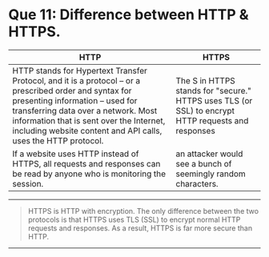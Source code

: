 # Que 11: Difference between HTTP & HTTPS.

| HTTP | HTTPS |
| - | - |
| HTTP stands for Hypertext Transfer Protocol, and it is a protocol – or a prescribed order and syntax for presenting information – used for transferring data over a network. Most information that is sent over the Internet, including website content and API calls, uses the HTTP protocol.  | The S in HTTPS stands for "secure." HTTPS uses TLS (or SSL) to encrypt HTTP requests and responses |
| If a website uses HTTP instead of HTTPS, all requests and responses can be read by anyone who is monitoring the session. | an attacker would see a bunch of seemingly random characters.|

---

> HTTPS is HTTP with encryption. The only difference between the two protocols is that HTTPS uses TLS (SSL) to encrypt normal HTTP requests and responses. As a result, HTTPS is far more secure than HTTP. 
---
